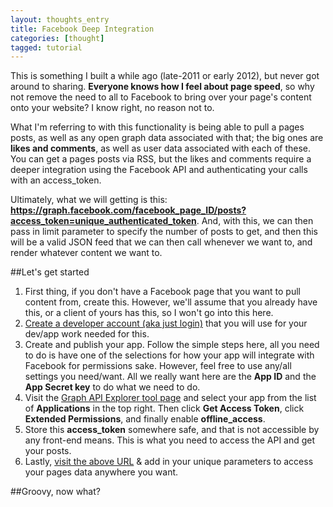 ```yaml
---
layout: thoughts_entry
title: Facebook Deep Integration
categories: [thought]
tagged: tutorial
---
```


This is something I built a while ago (late-2011 or early 2012), but never got around to sharing. **Everyone knows how I feel about page speed**, so why not remove the need to all to Facebook to bring over your page's content onto your website? I know right, no reason not to.

What I'm referring to with this functionality is being able to pull a pages posts, as well as any open graph data associated with that; the big ones are **likes and comments**, as well as user data associated with each of these. You can get a pages posts via RSS, but the likes and comments require a deeper integration using the Facebook API and authenticating your calls with an access_token.

Ultimately, what we will getting is this: **https://graph.facebook.com/facebook_page_ID/posts?access_token=unique_authenticated_token**. And, with this, we can then pass in limit parameter to specify the number of posts to get, and then this will be a valid JSON feed that we can then call whenever we want to, and render whatever content we want to.

##Let's get started

1. First thing, if you don't have a Facebook page that you want to pull content from, create this. However, we'll assume that you already have this, or a client of yours has this, so I won't go into this here.
2. [Create a developer account (aka just login)](https://developers.facebook.com/) that you will use for your dev/app work needed for this.
3. Create and publish your app. Follow the simple steps here, all you need to do is have one of the selections for how your app will integrate with Facebook for permissions sake. However, feel free to use any/all settings you need/want. All we really want here are the **App ID** and the **App Secret key** to do what we need to do.
4. Visit the [Graph API Explorer tool page](https://developers.facebook.com/tools/explorer/) and select your app from the list of **Applications** in the top right. Then click **Get Access Token**, click **Extended Permissions**, and finally enable **offline_access**.
5. Store this **access_token** somewhere safe, and that is not accessible by any front-end means. This is what you need to access the API and get your posts.
6. Lastly, [visit the above URL](https://graph.facebook.com//posts?access_token=) & add in your unique parameters to access your pages data anywhere you want.

##Groovy, now what?